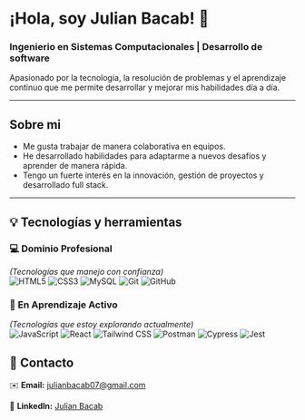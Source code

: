 # ¡Hola, soy Julian Bacab! 👋

### Ingenierio en Sistemas Computacionales | Desarrollo de software

Apasionado por la tecnología, la resolución de problemas y el aprendizaje continuo que me permite desarrollar y mejorar mis habilidades día a día.

<hr/>

## Sobre mi

- Me gusta trabajar de manera colaborativa en equipos.
- He desarrollado habilidades para adaptarme a nuevos desafíos y aprender de manera rápida.
- Tengo un fuerte interés en la innovación, gestión de proyectos y desarrollado full stack.

<hr/>

## 💡 Tecnologías y herramientas


### 💻 Dominio Profesional  
*(Tecnologías que manejo con confianza)*  
![HTML5](https://img.shields.io/badge/-HTML5-E34F26?style=flat-square&logo=html5&logoColor=white)
![CSS3](https://img.shields.io/badge/-CSS3-1572B6?style=flat-square&logo=css3&logoColor=white)
![MySQL](https://img.shields.io/badge/-MySQL-4479A1?style=flat-square&logo=mysql&logoColor=white)
![Git](https://img.shields.io/badge/-Git-F05032?style=flat-square&logo=git&logoColor=white)
![GitHub](https://img.shields.io/badge/-GitHub-181717?style=flat-square&logo=github&logoColor=white)

### 🚀 En Aprendizaje Activo
*(Tecnologías que estoy explorando actualmente)*  
![JavaScript](https://img.shields.io/badge/-JavaScript-F7DF1E?style=flat-square&logo=javascript&logoColor=black)
![React](https://img.shields.io/badge/-React-61DAFB?style=flat-square&logo=react&logoColor=black)
![Tailwind CSS](https://img.shields.io/badge/-Tailwind_CSS-06B6D4?style=flat-square&logo=tailwind-css&logoColor=white)
![Postman](https://img.shields.io/badge/-Postman-FF6C37?style=flat-square&logo=postman&logoColor=white)
![Cypress](https://img.shields.io/badge/-Cypress-17202C?style=flat-square&logo=cypress&logoColor=white)
![Jest](https://img.shields.io/badge/-Jest-C21325?style=flat-square&logo=jest&logoColor=white)

## 🔗 Contacto

✉️ **Email:** julianbacab07@gmail.com

💼 **Linkedln:** [Julian Bacab]( www.linkedin.com/in/julian-daniel-bacab-chan)

<!--
**JulianBcb07/JulianBcb07** is a ✨ _special_ ✨ repository because its `README.md` (this file) appears on your GitHub profile.

Here are some ideas to get you started:

- 🔭 I’m currently working on ...
- 🌱 I’m currently learning ...
- 👯 I’m looking to collaborate on ...
- 🤔 I’m looking for help with ...
- 💬 Ask me about ...
- 📫 How to reach me: ...
- 😄 Pronouns: ...
- ⚡ Fun fact: ...
-->
